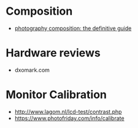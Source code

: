 # Composition
- [photography composition: the definitive guide](https://antongorlin.com/blog/photography-composition-definitive-guide/)

# Hardware reviews
- dxomark.com

# Monitor Calibration
- http://www.lagom.nl/lcd-test/contrast.php
- https://www.photofriday.com/info/calibrate
